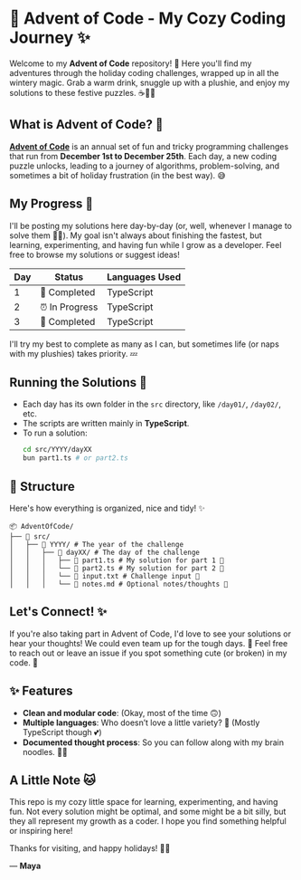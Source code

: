 # 🎄 Advent of Code - My Cozy Coding Journey ✨

Welcome to my **Advent of Code** repository! 💖 Here you'll find my adventures through the holiday coding challenges, wrapped up in all the wintery magic. Grab a warm drink, snuggle up with a plushie, and enjoy my solutions to these festive puzzles. ☕🐾✨

## What is Advent of Code? 📜
**[Advent of Code](https://adventofcode.com/)** is an annual set of fun and tricky programming challenges that run from **December 1st to December 25th**. Each day, a new coding puzzle unlocks, leading to a journey of algorithms, problem-solving, and sometimes a bit of holiday frustration (in the best way). 😅

## My Progress 🐾
I'll be posting my solutions here day-by-day (or, well, whenever I manage to solve them 🐱‍💻). My goal isn't always about finishing the fastest, but learning, experimenting, and having fun while I grow as a developer. Feel free to browse my solutions or suggest ideas!

| Day | Status         | Languages Used |
|-----|----------------|----------------|
| 1   | 🎁 Completed   | TypeScript     |
| 2   | ⏰ In Progress  | TypeScript     |
| 3   | 🎁 Completed   | TypeScript     |


I'll try my best to complete as many as I can, but sometimes life (or naps with my plushies) takes priority. 💤


## Running the Solutions 🚀
- Each day has its own folder in the `src` directory, like `/day01/`, `/day02/`, etc.
- The scripts are written mainly in **TypeScript**.
- To run a solution:
  ```bash
  cd src/YYYY/dayXX
  bun part1.ts # or part2.ts
  ```

## 📂 Structure
Here's how everything is organized, nice and tidy! ✨

```
📦 AdventOfCode/ 
├── 📁 src/
│   ├── 📁 YYYY/ # The year of the challenge
│   │   ├── 📁 dayXX/ # The day of the challenge
│   │   │   ├── 📄 part1.ts # My solution for part 1 🧠
│   │   │   └── 📄 part2.ts # My solution for part 2 🧠
│   │   │   └── 📄 input.txt # Challenge input 📜
│   │   │   └── 📄 notes.md # Optional notes/thoughts 💭
```

## Let's Connect! ✨
If you're also taking part in Advent of Code, I'd love to see your solutions or hear your thoughts! We could even team up for the tough days. 🎉 Feel free to reach out or leave an issue if you spot something cute (or broken) in my code. 🐾

## ✨ Features
- **Clean and modular code**: (Okay, most of the time 🙃)
- **Multiple languages**: Who doesn’t love a little variety? 🐾 (Mostly TypeScript though 💕)
- **Documented thought process**: So you can follow along with my brain noodles. 🧵💕

## A Little Note 🐱
This repo is my cozy little space for learning, experimenting, and having fun. Not every solution might be optimal, and some might be a bit silly, but they all represent my growth as a coder. I hope you find something helpful or inspiring here!

Thanks for visiting, and happy holidays! 🎁✨

— **Maya**
